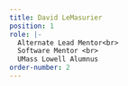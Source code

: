 ```yaml
---
title: David LeMasurier
position: 1
role: |-
  Alternate Lead Mentor<br>
  Software Mentor <br>
  UMass Lowell Alumnus
order-number: 2
---
```


